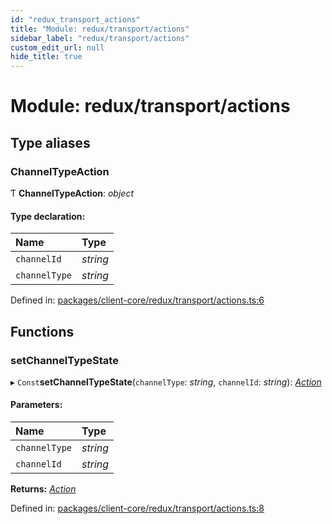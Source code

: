 ```yaml
---
id: "redux_transport_actions"
title: "Module: redux/transport/actions"
sidebar_label: "redux/transport/actions"
custom_edit_url: null
hide_title: true
---
```


# Module: redux/transport/actions

## Type aliases

### ChannelTypeAction

Ƭ **ChannelTypeAction**: *object*

#### Type declaration:

Name | Type |
:------ | :------ |
`channelId` | *string* |
`channelType` | *string* |

Defined in: [packages/client-core/redux/transport/actions.ts:6](https://github.com/xr3ngine/xr3ngine/blob/66a84a950/packages/client-core/redux/transport/actions.ts#L6)

## Functions

### setChannelTypeState

▸ `Const`**setChannelTypeState**(`channelType`: *string*, `channelId`: *string*): [*Action*](redux_actions.md#action)

#### Parameters:

Name | Type |
:------ | :------ |
`channelType` | *string* |
`channelId` | *string* |

**Returns:** [*Action*](redux_actions.md#action)

Defined in: [packages/client-core/redux/transport/actions.ts:8](https://github.com/xr3ngine/xr3ngine/blob/66a84a950/packages/client-core/redux/transport/actions.ts#L8)
